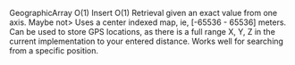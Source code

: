 GeographicArray
O(1) Insert
O(1) Retrieval given an exact value from one axis. Maybe not>
Uses a center indexed map, ie, [-65536 - 65536] meters.
Can be used to store GPS locations, as there is a full range X, Y, Z in the current implementation to your entered distance.
Works well for searching from a specific position.
